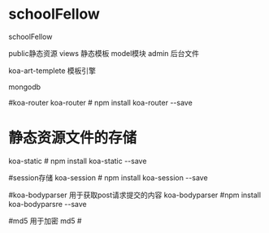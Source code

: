 # schoolFellow
schoolFellow

public静态资源
views 静态模板
model模块
admin 后台文件

koa-art-templete 模板引擎



mongodb

#koa-router
koa-router    # npm install koa-router --save


# 静态资源文件的存储
koa-static # npm install koa-static --save

#session存储
koa-session   # npm install koa-session --save

#koa-bodyparser  用于获取post请求提交的内容
koa-bodyparser  #npm install koa-bodyparsre --save 

#md5 用于加密
md5  # 
